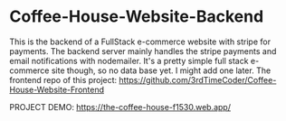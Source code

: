 # Coffee-House-Website-Backend
This is the backend of a FullStack e-commerce website with stripe for payments. The backend server mainly handles the stripe payments and email
notifications with nodemailer.
It's a pretty simple full stack e-commerce site though, so no data base yet. I might add one later.
The frontend repo of this project: https://github.com/3rdTimeCoder/Coffee-House-Website-Frontend

PROJECT DEMO: https://the-coffee-house-f1530.web.app/
